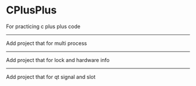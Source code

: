 # CPlusPlus
For practicing c plus plus code

---

Add project that for multi process

---

Add project that for lock and hardware info

---

Add project that for qt signal and slot
